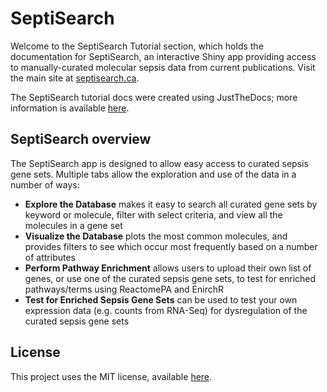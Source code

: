 # SeptiSearch

Welcome to the SeptiSearch Tutorial section, which holds the documentation
for SeptiSearch, an interactive Shiny app providing access to manually-curated
molecular sepsis data from current publications. Visit the main site at
[septisearch.ca](https://septisearch.ca).

The SeptiSearch tutorial docs were created using JustTheDocs; more information 
is available [here](https://just-the-docs.github.io/just-the-docs/).

## SeptiSearch overview
The SeptiSearch app is designed to allow easy access to curated sepsis gene 
sets. Multiple tabs allow the exploration and use of the data in a number of 
ways:

- **Explore the Database** makes it easy to search all curated gene sets by
keyword or molecule, filter with select criteria, and view all the molecules in
a gene set
- **Visualize the Database** plots the most common molecules, and provides
filters to see which occur most frequently based on a number of attributes
- **Perform Pathway Enrichment** allows users to upload their own list of genes,
or use one of the curated sepsis gene sets, to test for enriched pathways/terms
using ReactomePA and EnirchR
- **Test for Enriched Sepsis Gene Sets** can be used to test your own expression
data (e.g. counts from RNA-Seq) for dysregulation of the curated sepsis gene
sets

## License
This project uses the MIT license, available
[here](https://github.com/hancockinformatics/SeptiSearch/blob/main/LICENSE).
